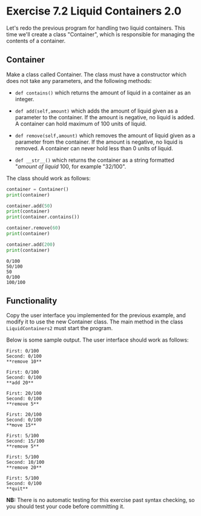 # Exercise 7.2 Liquid Containers 2.0

Let's redo the previous program for handling two liquid containers. This time we'll create a class "Container", which is responsible for managing the contents of a container.

## Container

Make a class called Container. The class must have a constructor which does not take any parameters, and the following methods:

 -  `def contains()` which returns the amount of liquid in a container as an integer.

 -  `def add(self,amount)` which adds the amount of liquid given as a parameter to the container. If the amount is negative, no liquid is added.
 A container can hold maximum of 100 units of liquid.

 -  `def remove(self,amount)` which removes the amount of liquid given as a parameter from the container. If the amount is negative, no liquid is removed. A container can never hold less than 0 units of liquid.

 -  `def __str__()` which returns the container as a string formatted "*amount of liquid* 100, for example "32/100".

The class should work as follows:

```python
container = Container()
print(container)

container.add(50)
print(container)
print(container.contains())

container.remove(60)
print(container)

container.add(200)
print(container)
```

```plaintext
0/100
50/100
50
0/100
100/100
```

## Functionality

Copy the user interface you implemented for the previous example, and modify it to use the new Container class.
The main method in the class `LiquidContainers2` must start the program.

Below is some sample output. The user interface should work as follows:

```plaintext
First: 0/100
Second: 0/100
**remove 10**

First: 0/100
Second: 0/100
**add 20**

First: 20/100
Second: 0/100
**remove 5**

First: 20/100
Second: 0/100
**move 15**

First: 5/100
Second: 15/100
**remove 5**

First: 5/100
Second: 10/100
**remove 20**

First: 5/100
Second: 0/100
**quit**
```

**NB:** There is no automatic testing for this exercise past syntax checking, so you should test your code before committing it.
